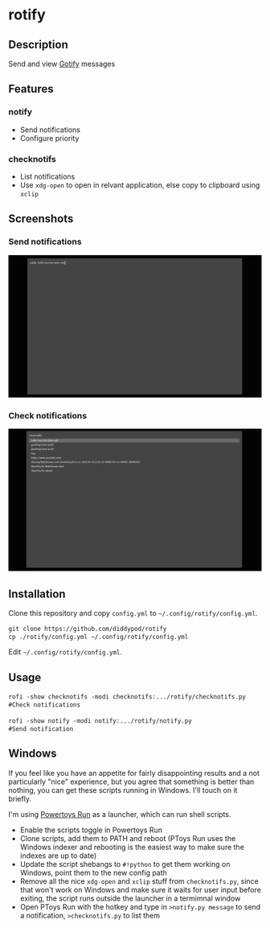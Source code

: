 # rotify

## Description
Send and view [Gotify](https://gotify.net) messages

## Features
### notify
- Send notifications
- Configure priority

### checknotifs
- List notifications
- Use `xdg-open` to open in relvant application, else copy to clipboard using `xclip`

## Screenshots
### Send notifications
<img src=./screenshots/notify.png width=800px>

### Check notifications
<img src=./screenshots/checknotifs.png width=800px>

## Installation
Clone this repository and copy `config.yml` to `~/.config/rotify/config.yml`.
```
git clone https://github.com/diddypod/rotify
cp ./rotify/config.yml ~/.config/rotify/config.yml
```
Edit `~/.config/rotify/config.yml`.

## Usage 
```
rofi -show checknotifs -modi checknotifs:.../rotify/checknotifs.py  #Check notifications

rofi -show notify -modi notify:.../rotify/notify.py                 #Send notification
```

## Windows

If you feel like you have an appetite for fairly disappointing results and a not particularly "nice" experience, but you agree that something is better than nothing, you can get these scripts running in Windows. I'll touch on it briefly.

I'm using [Powertoys Run](https://docs.microsoft.com/en-gb/windows/powertoys/run#features) as a launcher, which can run shell scripts.

- Enable the scripts toggle in Powertoys Run
- Clone scripts, add them to PATH and reboot (PToys Run uses the Windows indexer and rebooting is the easiest way to make sure the indexes are up to date)
- Update the script shebangs to `#!python` to get them working on Windows, point them to the new config path
- Remove all the nice `xdg-open` and `xclip` stuff from `checknotifs.py`, since that won't work on Windows and make sure it waits for user input before exiting, the script runs outside the launcher in a termimnal window
- Open PToys Run with the hotkey and type in `>notify.py message` to send a notification, `>checknotifs.py` to list them
